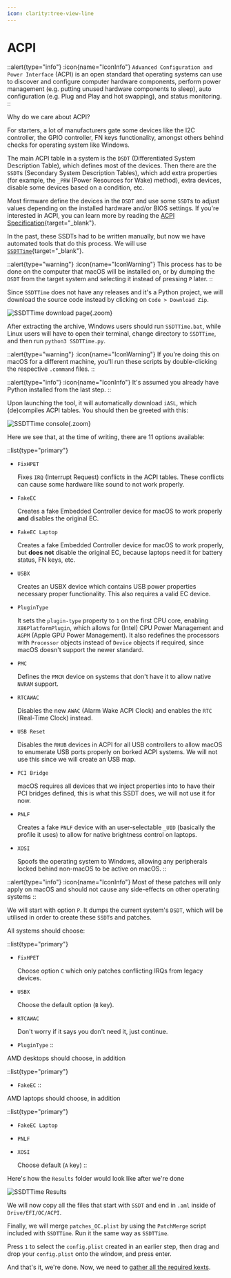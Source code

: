 ```yaml
---
icon: clarity:tree-view-line
---
```


# ACPI

::alert{type="info"}
:icon{name="IconInfo"} `Advanced Configuration and Power Interface` (ACPI) is an open standard that operating systems can use to discover and configure computer hardware components, perform power management (e.g. putting unused hardware components to sleep), auto configuration (e.g. Plug and Play and hot swapping), and status monitoring.
::

Why do we care about ACPI?

For starters, a lot of manufacturers gate some devices like the I2C controller, the GPIO controller, FN keys functionality, amongst others behind checks for operating system like Windows.

The main ACPI table in a system is the `DSDT` (Differentiated System Description Table), which defines most of the devices. Then there are the `SSDT`s (Secondary System Description Tables), which add extra properties (for example, the `_PRW` (Power Resources for Wake) method), extra devices, disable some devices based on a condition, etc.

Most firmware define the devices in the `DSDT` and use some `SSDT`s to adjust values depending on the installed hardware and/or BIOS settings. If you're interested in ACPI, you can learn more by reading the [ACPI Specification](https://uefi.org/sites/default/files/resources/ACPI_Spec_6_5_Aug29.pdf){target="_blank"}.

In the past, these SSDTs had to be written manually, but now we have automated tools that do this process. We will use [`SSDTTime`](https://github.com/corpnewt/SSDTTime){target="_blank"}.

::alert{type="warning"}
:icon{name="IconWarning"} This process has to be done on the computer that macOS will be installed on, or by dumping the `DSDT` from the target system and selecting it instead of pressing `P` later.
::

Since `SSDTTime` does not have any releases and it's a Python project, we will download the source code instead by clicking on `Code > Download Zip`.

![SSDTTime download page](/Images/SSDTTimeDownload.png){.zoom}

After extracting the archive, Windows users should run `SSDTTime.bat`, while Linux users will have to open their terminal, change directory to `SSDTTime`, and then run `python3 SSDTTime.py`.

::alert{type="warning"}
:icon{name="IconWarning"} If you're doing this on macOS for a different machine, you'll run these scripts by double-clicking the respective `.command` files.
::

::alert{type="info"}
:icon{name="IconInfo"} It's assumed you already have Python installed from the last step.
::

Upon launching the tool, it will automatically download `iASL`, which (de)compiles ACPI tables. You should then be greeted with this:

![SSDTTime console](/Images/SSDTTimeConsole.png){.zoom}

Here we see that, at the time of writing, there are 11 options available:

::list{type="primary"}
- `FixHPET`

    Fixes `IRQ` (Interrupt Request) conflicts in the ACPI tables. These conflicts can cause some hardware like sound to not work properly.
- `FakeEC`

    Creates a fake Embedded Controller device for macOS to work properly **and** disables the original EC.
- `FakeEC Laptop`

    Creates a fake Embedded Controller device for macOS to work properly, but **does not** disable the original EC, because laptops need it for battery status, FN keys, etc.
- `USBX`

    Creates an USBX device which contains USB power properties necessary proper functionality. This also requires a valid EC device.
- `PluginType`

    It sets the `plugin-type` property to `1` on the first CPU core, enabling `X86PlatformPlugin`, which allows for (Intel) CPU Power Management and `AGPM` (Apple GPU Power Management). It also redefines the processors with `Processor` objects instead of `Device` objects if required, since macOS doesn't support the newer standard.
- `PMC`

    Defines the `PMCR` device on systems that don't have it to allow native `NVRAM` support.
- `RTCAWAC`

    Disables the new `AWAC` (Alarm Wake ACPI Clock) and enables the `RTC` (Real-Time Clock) instead.
- `USB Reset`

    Disables the `RHUB` devices in ACPI for all USB controllers to allow macOS to enumerate USB ports properly on borked ACPI systems. We will not use this since we will create an USB map.
- `PCI Bridge`

    macOS requires all devices that we inject properties into to have their PCI bridges defined, this is what this SSDT does, we will not use it for now.
- `PNLF`

    Creates a fake `PNLF` device with an user-selectable `_UID` (basically the profile it uses) to allow for native brightness control on laptops.
- `XOSI`

    Spoofs the operating system to Windows, allowing any peripherals locked behind non-macOS to be active on macOS.
::

::alert{type="info"}
:icon{name="IconInfo"} Most of these patches will only apply on macOS and should not cause any side-effects on other operating systems
::

We will start with option `P`. It dumps the current system's `DSDT`, which will be utilised in order to create these `SSDT`s and patches.

All systems should choose:

::list{type="primary"}
- `FixHPET`

  Choose option `C` which only patches conflicting IRQs from legacy devices.
- `USBX`

  Choose the default option (`B` key).
- `RTCAWAC`

  Don't worry if it says you don't need it, just continue.
- `PluginType`
::

AMD desktops should choose, in addition

::list{type="primary"}
- `FakeEC`
::

AMD laptops should choose, in addition

::list{type="primary"}
- `FakeEC Laptop`
- `PNLF`
- `XOSI`

  Choose default (`A` key)
::

Here's how the `Results` folder would look like after we're done

![SSDTTime Results](/Images/SSDTTimeResults.png)

We will now copy all the files that start with `SSDT` and end in `.aml` inside of `Drive/EFI/OC/ACPI`.

Finally, we will merge `patches_OC.plist` by using the `PatchMerge` script included with `SSDTTime`. Run it the same way as `SSDTTime`.

Press `1` to select the `config.plist` created in an earlier step, then drag and drop your `config.plist` onto the window, and press enter.

And that's it, we're done. Now, we need to [gather all the required kexts](/guide/gathering-files/kexts).
